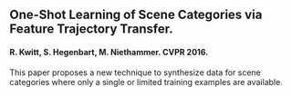 ## One-Shot Learning of Scene Categories via Feature Trajectory Transfer. 

#### R. Kwitt, S. Hegenbart, M. Niethammer. CVPR 2016. 

This paper proposes a new technique to synthesize data for scene categories where only a single or limited training examples are available.